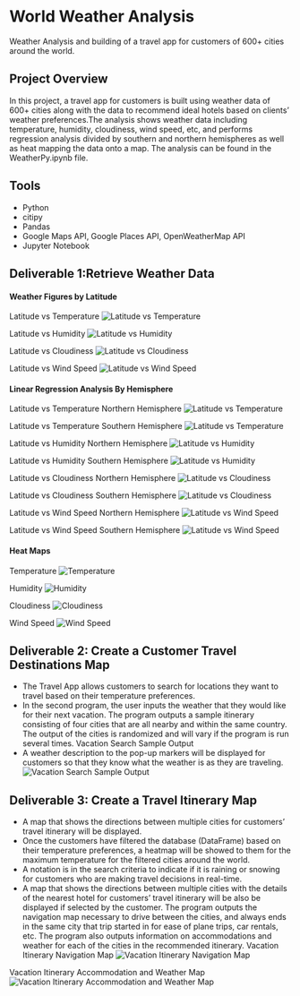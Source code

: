 # World Weather Analysis 
Weather Analysis and building of a travel app for customers of 600+ cities around the world.

## Project Overview
In this project, a travel app for customers is built using weather data of 600+ cities along with the data to recommend ideal hotels based on clients’ weather preferences.The analysis shows weather data including temperature, humidity, cloudiness, wind speed, etc, and performs regression analysis divided by southern and northern hemispheres as well as heat mapping the data onto a map. The analysis can be found in the WeatherPy.ipynb file.

## Tools
* Python
* citipy
* Pandas
* Google Maps API, Google Places API, OpenWeatherMap API
* Jupyter Notebook

## Deliverable 1:Retrieve Weather Data 

#### Weather Figures by Latitude

Latitude vs Temperature
![Latitude vs Temperature](https://github.com/Tifarahani/World_Weather_Analysis/blob/main/weather_data/Fig1.png)

Latitude vs Humidity
![Latitude vs Humidity](https://github.com/Tifarahani/World_Weather_Analysis/blob/main/weather_data/Fig2.png)

Latitude vs Cloudiness
![Latitude vs Cloudiness](https://github.com/Tifarahani/World_Weather_Analysis/blob/main/weather_data/Fig3.png)

Latitude vs Wind Speed
![Latitude vs Wind Speed](https://github.com/Tifarahani/World_Weather_Analysis/blob/main/weather_data/Fig4.png)

#### Linear Regression Analysis By Hemisphere

Latitude vs Temperature Northern Hemisphere
![Latitude vs Temperature](https://github.com/Tifarahani/World_Weather_Analysis/blob/main/weather_data/Fig5.png)

Latitude vs Temperature Southern Hemisphere
![Latitude vs Temperature](https://github.com/Tifarahani/World_Weather_Analysis/blob/main/weather_data/Fig6.png)

Latitude vs Humidity Northern Hemisphere
![Latitude vs Humidity](https://github.com/Tifarahani/World_Weather_Analysis/blob/main/weather_data/Fig7.png)

Latitude vs Humidity Southern Hemisphere
![Latitude vs Humidity](https://github.com/Tifarahani/World_Weather_Analysis/blob/main/weather_data/Fig8.png)

Latitude vs Cloudiness Northern Hemisphere
![Latitude vs Cloudiness](https://github.com/Tifarahani/World_Weather_Analysis/blob/main/weather_data/Fig9.png)

Latitude vs Cloudiness Southern Hemisphere
![Latitude vs Cloudiness](https://github.com/Tifarahani/World_Weather_Analysis/blob/main/weather_data/Fig10.png)

Latitude vs Wind Speed Northern Hemisphere
![Latitude vs Wind Speed](https://github.com/Tifarahani/World_Weather_Analysis/blob/main/weather_data/Fig11.png)

Latitude vs Wind Speed Southern Hemisphere
![Latitude vs Wind Speed](https://github.com/Tifarahani/World_Weather_Analysis/blob/main/weather_data/Fig12.png)

#### Heat Maps

Temperature
![Temperature](https://github.com/Tifarahani/World_Weather_Analysis/blob/main/weather_data/Fig13.png)

Humidity
![Humidity](https://github.com/Tifarahani/World_Weather_Analysis/blob/main/weather_data/Fig14.png)

Cloudiness
![Cloudiness](https://github.com/Tifarahani/World_Weather_Analysis/blob/main/weather_data/Fig15.png)

Wind Speed
![Wind Speed](https://github.com/Tifarahani/World_Weather_Analysis/blob/main/weather_data/Fig16.png)
## Deliverable 2: Create a Customer Travel Destinations Map

* The Travel App allows customers to search for locations they want to travel based on their temperature preferences.  
* In the second program, the user inputs the weather that they would like for their next vacation.  The program outputs a sample itinerary consisting of four cities that are all nearby and within the same country.  The output of the cities is randomized and will vary if the program is run several times.
Vacation Search Sample Output
* A weather description to the pop-up markers will be displayed for customers so that they know what the weather is as they are traveling.
![Vacation Search Sample Output](https://github.com/ForTheGold/World_Weather_Analysis/blob/main/vacation_search/WeatherPy_vacation_map.png)

## Deliverable 3: Create a Travel Itinerary Map

* A map that shows the directions between multiple cities for customers’ travel itinerary will be displayed.
* Once the customers have filtered the database (DataFrame) based on their temperature preferences, a heatmap will be showed to them for the maximum temperature 
for the filtered cities around the world.
* A notation is in the search criteria to indicate if it is raining or snowing for customers who are making travel decisions in real-time.
* A map that shows the directions between multiple cities with the details of the nearest hotel for customers’ travel itinerary will be also be displayed if selected by the customer.
The program outputs the navigation map necessary to drive between the cities, and always ends in the same city that trip started in for ease of plane trips, car rentals, etc.  The program also outputs information on accommodations and weather for each of the cities in the recommended itinerary.
Vacation Itinerary Navigation Map
![Vacation Itinerary Navigation Map](https://github.com/ForTheGold/World_Weather_Analysis/blob/main/vacation_itinerary/WeatherPy_travel_map.png)

Vacation Itinerary Accommodation and Weather Map
![Vacation Itinerary Accommodation and Weather Map](https://github.com/ForTheGold/World_Weather_Analysis/blob/main/vacation_itinerary/WeatherPy_travel_map_markers.png)







